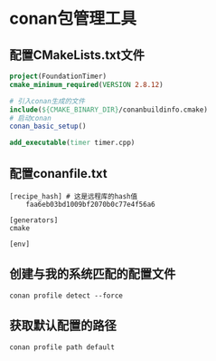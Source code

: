 # conan包管理工具

## 配置CMakeLists.txt文件
```cmake
project(FoundationTimer)
cmake_minimum_required(VERSION 2.8.12)

# 引入conan生成的文件
include(${CMAKE_BINARY_DIR}/conanbuildinfo.cmake)
# 启动conan
conan_basic_setup()

add_executable(timer timer.cpp)
```

## 配置conanfile.txt
```
[recipe_hash] # 这是远程库的hash值
    faa6eb03bd1009bf2070b0c77e4f56a6

[generators] 
cmake

[env]
```

## 创建与我的系统匹配的配置文件
```
conan profile detect --force
```

## 获取默认配置的路径
```
conan profile path default
```